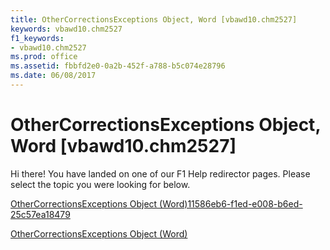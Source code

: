 ```yaml
---
title: OtherCorrectionsExceptions Object, Word [vbawd10.chm2527]
keywords: vbawd10.chm2527
f1_keywords:
- vbawd10.chm2527
ms.prod: office
ms.assetid: fbbfd2e0-0a2b-452f-a788-b5c074e28796
ms.date: 06/08/2017
---
```



# OtherCorrectionsExceptions Object, Word [vbawd10.chm2527]

Hi there! You have landed on one of our F1 Help redirector pages. Please select the topic you were looking for below.

[OtherCorrectionsExceptions Object (Word)11586eb6-f1ed-e008-b6ed-25c57ea18479](http://msdn.microsoft.com/library/11586eb6-f1ed-e008-b6ed-25c57ea18479%28Office.15%29.aspx)

[OtherCorrectionsExceptions Object (Word)](http://msdn.microsoft.com/library/f72135be-9a82-2c45-1835-8cabb18869de%28Office.15%29.aspx)


